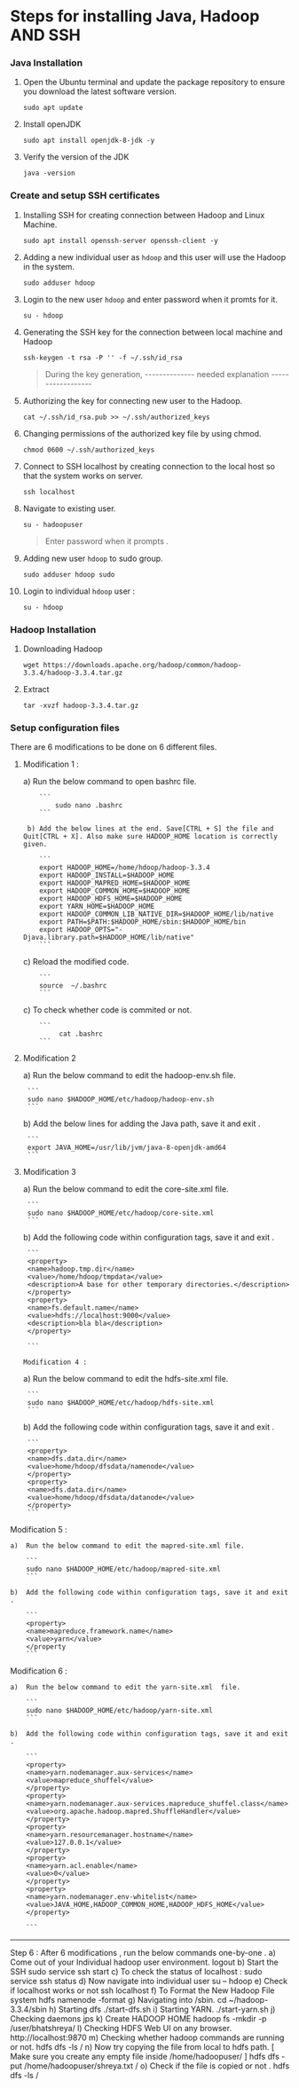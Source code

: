 #    Steps for installing Java, Hadoop AND SSH

###    Java Installation 

1. Open the Ubuntu terminal and update the package repository to ensure you download the latest software version.

    ```
    sudo apt update  
    ```
     
 2. Install openJDK
 
    ```
    sudo apt install openjdk-8-jdk -y
    ```
    
 3. Verify the version of the JDK
 
    ```
    java -version    
    ```
 
###    Create and setup SSH certificates

1. Installing SSH for creating connection between Hadoop and Linux Machine.

    ```
    sudo apt install openssh-server openssh-client -y  
    ```

2. Adding a new individual user as `hdoop` and this user will use the Hadoop in the system.

    ```
   sudo adduser hdoop 
    ```

3. Login to the new user `hdoop` and enter password when it promts for it.

    ```
    su - hdoop
    ```

4. Generating the SSH key for the connection between local machine and Hadoop

    ```
    ssh-keygen -t rsa -P '' -f ~/.ssh/id_rsa
    ```
    
    > During the key generation, --------------  needed explanation ------------------

5. Authorizing the key for connecting new user to the Hadoop.

    ```
    cat ~/.ssh/id_rsa.pub >> ~/.ssh/authorized_keys
    ```
    
6. Changing permissions of the authorized key file by using chmod.

    ```
    chmod 0600 ~/.ssh/authorized_keys
    ```
    
7. Connect to SSH localhost by creating connection to the local host so that the system works on server.

    ```
    ssh localhost
    ```

8. Navigate to existing user.

    ```
    su - hadoopuser  
    ```
    
    > Enter password when it prompts .
    
9. Adding new user `hdoop` to sudo group.

    ```
    sudo adduser hdoop sudo
    ```
    
10. Login to individual `hdoop` user :  

    ```
    su - hdoop
    ```

    
### Hadoop Installation

1. Downloading Hadoop

    ```
    wget https://downloads.apache.org/hadoop/common/hadoop-3.3.4/hadoop-3.3.4.tar.gz 
    ```
    
2. Extract 

    ```
    tar -xvzf hadoop-3.3.4.tar.gz 
    ```
    
### Setup configuration files

There are 6 modifications to be done on 6 different files.

1. Modification 1 : 

	a) Run the below command to open bashrc file.
	
	       ```
               sudo nano .bashrc
	       ```

        b) Add the below lines at the end. Save[CTRL + S] the file and Quit[CTRL + X]. Also make sure HADOOP_HOME location is correctly given.
	
	       ```
	       export HADOOP_HOME=/home/hdoop/hadoop-3.3.4
	       export HADOOP_INSTALL=$HADOOP_HOME
	       export HADOOP_MAPRED_HOME=$HADOOP_HOME
	       export HADOOP_COMMON_HOME=$HADOOP_HOME
	       export HADOOP_HDFS_HOME=$HADOOP_HOME
	       export YARN_HOME=$HADOOP_HOME
	       export HADOOP_COMMON_LIB_NATIVE_DIR=$HADOOP_HOME/lib/native
	       export PATH=$PATH:$HADOOP_HOME/sbin:$HADOOP_HOME/bin
	       export HADOOP_OPTS="-Djava.library.path=$HADOOP_HOME/lib/native"
	       ```
	
	c) Reload the modified code.
	
	       ```
	       source  ~/.bashrc 
	       ```
	       
	c) To check whether code is commited or not.
	  
	       ```
                cat .bashrc
	       ```
     	
2. Modification 2 

	a) Run the below command to edit the hadoop-env.sh file.

		```
		sudo nano $HADOOP_HOME/etc/hadoop/hadoop-env.sh
		```
	
	b) Add the below lines for adding the Java path, save it and exit .
	
		```
		export JAVA_HOME=/usr/lib/jvm/java-8-openjdk-amd64
		```
	
3. Modification 3 

	a)  Run the below command to edit the core-site.xml file. 

		```
		sudo nano $HADOOP_HOME/etc/hadoop/core-site.xml
		```
		
	b)  Add the following code within configuration tags, save it and exit .	
	
		```
		<property>
		<name>hadoop.tmp.dir</name>
		<value>/home/hdoop/tmpdata</value>
		<description>A base for other temporary directories.</description>
		</property>
		<property>
		<name>fs.default.name</name>
		<value>hdfs://localhost:9000</value>
		<description>bla bla</description>
		</property>

		```
																				Modification 4 :
																				
	a)  Run the below command to edit the hdfs-site.xml file. 
	
		```
		sudo nano $HADOOP_HOME/etc/hadoop/hdfs-site.xml
		```
		
	b)  Add the following code within configuration tags, save it and exit .
		
		```
		<property>
		<name>dfs.data.dir</name>
		<value>home/hdoop/dfsdata/namenode</value>
		</property>
		<property>
		<name>dfs.data.dir</name>
		<value>home/hdoop/dfsdata/datanode</value>
		</property>
		```
		
Modification 5 :

	a)  Run the below command to edit the mapred-site.xml file. 
	
		```
		sudo nano $HADOOP_HOME/etc/hadoop/mapred-site.xml
		```
		
	b)  Add the following code within configuration tags, save it and exit .
		
		```
		<property>
		<name>mapreduce.framework.name</name>
		<value>yarn</value>
		</property
		```
		
Modification 6 :

	a)  Run the below command to edit the yarn-site.xml  file. 
	
		```
		sudo nano $HADOOP_HOME/etc/hadoop/yarn-site.xml
		```
		
	b)  Add the following code within configuration tags, save it and exit .
		
		```		
		<property>
		<name>yarn.nodemanager.aux-services</name>
		<value>mapreduce_shuffel</value>
		</property>
		<property>
		<name>yarn.nodemanager.aux-services.mapreduce_shuffel.class</name>
		<value>org.apache.hadoop.mapred.ShuffleHandler</value>
		</property>
		<property>
		<name>yarn.resourcemanager.hostname</name>
		<value>127.0.0.1</value>
		</property>
		<property>
		<name>yarn.acl.enable</name>
		<value>0</value>
		</property>
		<property>
		<name>yarn.nodemanager.env-whitelist</name>
		<value>JAVA_HOME,HADOOP_COMMON_HOME,HADOOP_HDFS_HOME</value>
		</property>

		```



---------------------------------------------------------------------------------------------------------------------------












Step 6 : After  6  modifications , run the below commands one-by-one .
a)	Come out of your Individual hadoop user environment.
logout
b)	Start the SSH 
sudo service ssh start 
c)	To check the status of localhost :
sudo service ssh status
d)	Now navigate into individual user
su – hdoop
e)	Check if localhost works or not
ssh localhost 
f)	To Format the New Hadoop File system
hdfs namenode -format
g)	Navigating into /sbin.
cd ~/hadoop-3.3.4/sbin
h)	Starting dfs
./start-dfs.sh
i)	Starting YARN.
./start-yarn.sh
j)	Checking daemons
jps
k)	Create HADOOP HOME
hadoop fs -mkdir -p /user/bhatshreya/
l)	Checking HDFS Web UI on any browser.
http://localhost:9870
m)	Checking whether hadoop commands are running or not.
hdfs dfs -ls /
n)	Now try copying the file from local to hdfs path. [ Make sure you create any empty file inside /home/hadoopuser/ ]
hdfs dfs -put /home/hadoopuser/shreya.txt / 
o)	Check if the file is copied or not .
hdfs dfs -ls /



    
    
    
    
    
    
    
    
    
    
    
    
    
    
    
    
    
    
    
    
    
    
    
  
 
 
